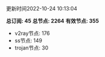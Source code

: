更新时间2022-10-24 10:13:04

**总订阅: 45**
**总节点: 2264**
**有效节点: 355**
- v2ray节点: 176
- ss节点: 149
- trojan节点: 30
